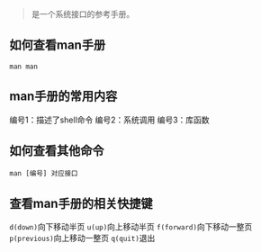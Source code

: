 > 是一个系统接口的参考手册。

## 如何查看man手册
`man man`
## man手册的常用内容
编号1：描述了shell命令
编号2：系统调用
编号3：库函数
## 如何查看其他命令
`man [编号] 对应接口`
## 查看man手册的相关快捷键
`d(down)`向下移动半页
`u(up)`向上移动半页
`f(forward)`向下移动一整页
`p(previous)`向上移动一整页
`q(quit)`退出

